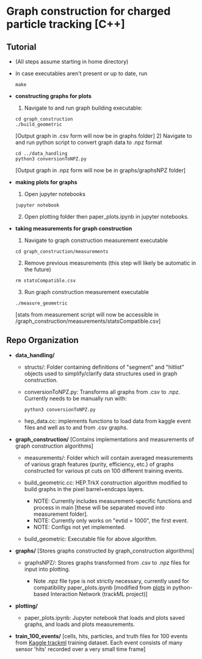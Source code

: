 # Graph construction for charged particle tracking [C++]

## Tutorial
- (All steps assume starting in home directory)
- In case executables aren't present or up to date, run
  ```
  make
  ```
- **constructing graphs for plots**
  1) Navigate to and run graph building executable:
  ```
  cd graph_construction
  ./build_geometric
  ```
  [Output graph in .csv form will now be in graphs folder]
  2) Navigate to and run python script to convert graph data to .npz format
  ```
  cd ../data_handling
  python3 conversionToNPZ.py
  ```
  [Output graph in .npz form will now be in graphs/graphsNPZ folder]

- **making plots for graphs**
  1) Open jupyter notebooks
  ```
  jupyter notebook
  ```
  2) Open plotting folder then paper_plots.ipynb in jupyter notebooks.

- **taking measurements for graph construction**
  1) Navigate to graph construction measurement executable
  ```
  cd graph_construction/measurements
  ```
  2) Remove previous measurements (this step will likely be automatic in the future)
  ```
  rm statsCompatible.csv
  ```
  3) Run graph construction measurement executable
  ```
  ./measure_geometric
  ```
  [stats from measurement script will now be accessible in /graph_construction/measurements/statsCompatible.csv]

## Repo Organization
- **data_handling/**
  - structs/: Folder containing definitions of "segment" and "hitlist" objects used to simplify/clarify data structures used in graph construction.

  - conversionToNPZ.py: Transforms all graphs from .csv to .npz. Currently needs to be manually run with:
    ```
    python3 conversionToNPZ.py
    ```

  - hep_data.cc: implements functions to load data from kaggle event files and well as to and from .csv graphs.
- **graph_construction/** [Contains implementations and measurements of graph construction algorithms]
  - measurements/: Folder which will contain averaged measurements of various graph features (purity, efficiency, etc.) of graphs constructed for various pt cuts on 100 different training events.

  - build_geometric.cc: HEP.TrkX construction algorithm modified to build graphs in the pixel barrel+endcaps layers.
    - NOTE: Currently includes measurement-specific functions and process in main [these will be separated moved into measurement folder].
    - NOTE: Currently only works on "evtid = 1000", the first event.
    - NOTE: Configs not yet implemented.
  - build_geometric: Executable file for above algorithm.

- **graphs/**
  [Stores graphs constructed by graph_construction algorithms]
  - graphsNPZ/: Stores graphs transformed from .csv to .npz files for input into plotting.

    - Note .npz file type is not strictly necessary, currently used for compatibility paper_plots.ipynb [modified from [plots](https://github.com/GageDeZoort/interaction_network_paper/blob/pytorch_geometric/plotting/paper_plots.ipynb) in python-based Interaction Network (trackML project)]
- **plotting/**
  - paper_plots.ipynb: Jupyter notebook that loads and plots saved graphs, and loads and plots measurements.
- **train_100_events/**
  [cells, hits, particles, and truth files for 100 events from [Kaggle trackml](https://www.kaggle.com/c/trackml-particle-identification) training dataset. Each event consists of many sensor 'hits' recorded over a very small time frame]
